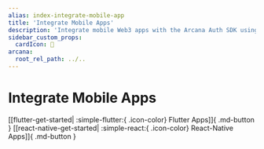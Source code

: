 ```yaml
---
alias: index-integrate-mobile-app
title: 'Integrate Mobile Apps'
description: 'Integrate mobile Web3 apps with the Arcana Auth SDK using the instructions listed here.'
sidebar_custom_props:
  cardIcon: 🏁
arcana:
  root_rel_path: ../..
---
```


# Integrate Mobile Apps

[[flutter-get-started| :simple-flutter:{ .icon-color} Flutter Apps]]{ .md-button }
[[react-native-get-started| :simple-react:{ .icon-color} React-Native Apps]]{ .md-button }